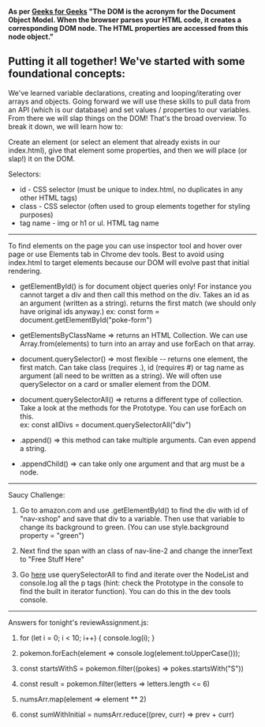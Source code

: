 **As per [Geeks for Geeks](https://www.geeksforgeeks.org/what-is-the-difference-between-properties-and-attributes-in-html/) "The DOM is the acronym for the Document Object Model. When the browser parses your HTML code, it creates a corresponding DOM node. The HTML properties are accessed from this node object."**

## Putting it all together! We've started with some foundational concepts:

We've learned variable declarations, creating and looping/iterating over arrays and objects. Going forward we will use these skills to pull data from an API (which is our database) and set values / properties to our variables. From there we will slap things on the DOM! That's the broad overview. To break it down, we will learn how to:

Create an element (or select an element that already exists in our index.html), give that element some properties, and then we will place (or slap!) it on the DOM.

Selectors: <br>
- id - CSS selector (must be unique to index.html, no duplicates in any other HTML tags)<br>
- class - CSS selector (often used to group elements together for styling purposes)<br>
- tag name - img or h1 or ul. HTML tag name

***

To find elements on the page you can use inspector tool and hover over page or use Elements tab in Chrome dev tools. Best to avoid using index.html to target elements because our DOM will evolve past that initial rendering.

- getElementById() is for document object queries only! For instance you cannot target a div and then call this method on the div. Takes an id as an argument (written as a string). returns the first match (we should only have original ids anyway.) ex: const form = document.getElementById("poke-form")

- getElementsByClassName => returns an HTML Collection. We can use Array.from(elements) to turn into an array and use forEach on that array.

- document.querySelector() => most flexible -- returns one element, the first match. Can take class (requires .), id (requires #) or tag name as argument (all need to be written as a string). We will often use querySelector on a card or smaller element from the DOM.

- document.querySelectorAll() => returns a different type of collection. Take a look at the methods for the Prototype. You can use forEach on this. <br>
ex: const allDivs = document.querySelectorAll("div")

- .append() => this method can take multiple arguments. Can even append a string.

- .appendChild() => can take only one argument and that arg must be a node.

***
Saucy Challenge:

1. Go to amazon.com and use .getElementById() to find the div with id of "nav-xshop" and save that div to a variable. Then use that variable to change its background to green. (You can use style.background property = "green")

2. Next find the span with an class of nav-line-2 and change the innerText to "Free Stuff Here"

3. Go [here](https://en.wikipedia.org/wiki/JavaScript) use querySelectorAll to find and iterate over the NodeList and console.log all the p tags (hint: check the Prototype in the console to find the built in iterator function). You can do this in the dev tools console.



***

Answers for tonight's reviewAssignment.js:

 1. for (let i = 0; i < 10; i++) {
        console.log(i);
    }

 2. pokemon.forEach(element => console.log(element.toUpperCase()));

 3. const startsWithS = pokemon.filter((pokes) => pokes.startsWith("S"))

 3. const result = pokemon.filter(letters => letters.length <= 6)

 4. numsArr.map(element => element ** 2)

 5. const sumWithInitial = numsArr.reduce((prev, curr) => prev + curr)
